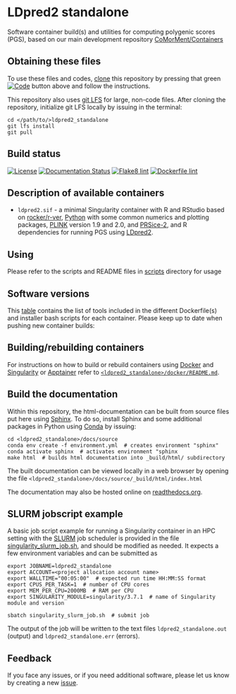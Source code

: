 # LDpred2 standalone

Software container build(s) and utilities for computing polygenic scores (PGS), based on our main development repository [CoMorMent/Containers](https://github.com/comorment/containers)

## Obtaining these files

To use these files and codes, [clone](https://github.com/comorment/ldpred2_standalone) this repository by pressing that green [![Code](https://img.shields.io/badge/Code-green.svg)](https://github.com/comorment/ldpred2_standalone) button above and follow the instructions.

This repository also uses [git LFS](https://git-lfs.com) for large, non-code files.
After cloning the repository, initialize git LFS locally by issuing in the terminal:

```
cd </path/to/>ldpred2_standalone
git lfs install
git pull
```

## Build status

[![License](http://img.shields.io/:license-GPLv3+-green.svg)](http://www.gnu.org/licenses/gpl-3.0.html)
[![Documentation Status](https://readthedocs.org/projects/ldpred2_standalone/badge/?version=latest)](https://ldpred2_standalone.readthedocs.io/en/latest/?badge=latest)
[![Flake8 lint](https://github.com/comorment/ldpred2_standalone/actions/workflows/python.yml/badge.svg)](https://github.com/comorment/ldpred2_standalone/actions/workflows/python.yml)
[![Dockerfile lint](https://github.com/comorment/ldpred2_standalone/actions/workflows/docker.yml/badge.svg)](https://github.com/comorment/ldpred2_standalone/actions/workflows/docker.yml)

## Description of available containers

* ``ldpred2.sif`` - a minimal Singularity container with R and RStudio based on [rocker/r-ver](https://rocker-project.org/images/versioned/r-ver.html), [Python](https://python.org) with some common numerics and plotting packages, [PLINK](https://www.cog-genomics.org/plink/) version 1.9 and 2.0, and [PRSice-2](https://choishingwan.github.io/PRSice/), and R dependencies for running PGS using [LDpred2](https://privefl.github.io/bigsnpr/articles/LDpred2.html).


## Using

Please refer to the scripts and README files in [scripts](https://github.com/comorment/ldpred2_standalone/tree/main/scripts/) directory for usage

## Software versions

This [table](https://github.com/comorment/ldpred2_standalone/tree/main/docker#ldpred2sif) contains the list of tools included in the different Dockerfile(s) and installer bash scripts for each container.
Please keep up to date when pushing new container builds:

## Building/rebuilding containers

For instructions on how to build or rebuild containers using [Docker](https://www.docker.com) and [Singularity](https://docs.sylabs.io) or [Apptainer](https://apptainer.org) refer to [`<ldpred2_standalone>/docker/README.md`](https://github.com/comorment/ldpred2_standalone/blob/main/docker/README.md).

## Build the documentation

Within this repository, the html-documentation can be built from source files put here using [Sphinx](https://www.sphinx-doc.org/en/master/index.html). 
To do so, install Sphinx and some additional packages in Python using [Conda](https://docs.conda.io/en/latest/) by issuing:

```
cd <ldpred2_standalone>/docs/source
conda env create -f environment.yml  # creates environment "sphinx"
conda activate sphinx  # activates environment "sphinx
make html  # builds html documentation into _build/html/ subdirectory
```

The built documentation can be viewed locally in a web browser by opening the file
`<ldpred2_standalone>/docs/source/_build/html/index.html`

The documentation may also be hosted online on [readthedocs.org](https://readthedocs.org).

## SLURM jobscript example

A basic job script example for running a Singularity container in an HPC setting with the [SLURM](https://slurm.schedmd.com) job scheduler is provided in the file [singularity_slurm_job.sh](https://github.com/comorment/ldpred2_standalone/blob/main/scripts/singularity_slurm_job.sh), and should be modified as needed.
It expects a few environment variables and can be submitted as

```
export JOBNAME=ldpred2_standalone
export ACCOUNT=<project allocation account name>
export WALLTIME="00:05:00"  # expected run time HH:MM:SS format
export CPUS_PER_TASK=1  # number of CPU cores
export MEM_PER_CPU=2000MB  # RAM per CPU
export SINGULARITY_MODULE=singularity/3.7.1  # name of Singularity module and version

sbatch singularity_slurm_job.sh  # submit job
```
The output of the job will be written to the text files `ldpred2_standalone.out` (output) and `ldpred2_standalone.err` (errors).

## Feedback

If you face any issues, or if you need additional software, please let us know by creating a new [issue](https://github.com/comorment/ldpred2_standalone/issues/new).
